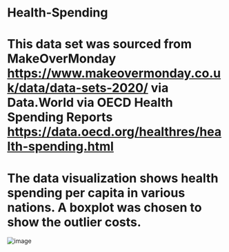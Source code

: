 # Health-Spending
# This data set was sourced from MakeOverMonday https://www.makeovermonday.co.uk/data/data-sets-2020/ via Data.World via OECD Health Spending Reports https://data.oecd.org/healthres/health-spending.html

# The data visualization shows health spending per capita in various nations. A boxplot was chosen to show the outlier costs.

![image](https://user-images.githubusercontent.com/95387588/147413539-988c211a-2cbe-4d75-9d8d-8dd3378e78cc.png)
